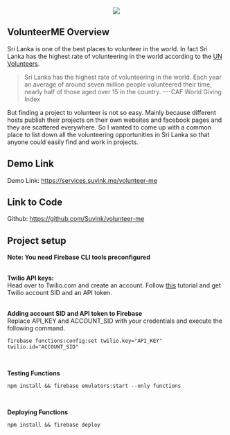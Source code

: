 <center>
<img src="https://volunteerme.netlify.app/img/logo-full.d473237c.png">
</center>

## VolunteerME Overview

Sri Lanka is one of the best places to volunteer in the world. In fact Sri Lanka has the highest rate of volunteering in the world according to the <a href="https://www.unv.org/Our-stories/Facilitating-dialogue-volunteerism-and-inclusion-Sri-Lanka">UN Volunteers</a>.

> Sri Lanka has the highest rate of volunteering in the world. Each year
> an average of around seven million people volunteered their time,
> nearly half of those aged over 15 in the country.
> ---CAF World Giving Index


But finding a project to volunteer is not so easy. Mainly because different hosts publish their projects on their own websites and facebook pages and they are scattered everywhere. So I wanted to come up with a common place to list down all the volunteering opportunities in Sri Lanka so that anyone could easily find and work in projects. 


## Demo Link
 Demo Link: https://services.suvink.me/volunteer-me


## Link to Code
Github: https://github.com/Suvink/volunteer-me


## Project setup

<b>Note: You need Firebase CLI tools preconfigured</b>
<br><br>

<b>Twilio API keys:</b><br>
Head over to Twilio.com and create an account. Follow <a href="https://www.twilio.com/docs/sms/tutorials/how-to-send-sms-messages">this</a> tutorial and get Twilio account SID and an API token.
<br><br>

<b>Adding account SID and API token to Firebase</b>
<br>
Replace API_KEY and ACCOUNT_SID with your credentials and execute the following command.
```
firebase functions:config:set twilio.key="API_KEY" twilio.id="ACCOUNT_SID"
```
<br>

<b>Testing Functions</b>
```
npm install && firebase emulators:start --only functions
```
<br>

<b>Deploying Functions</b>
```
npm install && firebase deploy
```







